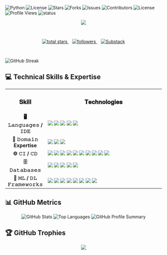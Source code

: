 
  ![Python](https://img.shields.io/badge/Python-3.11+-3776AB?style=flat&logo=python&logoColor=white)
  ![License](https://img.shields.io/github/license/ananyadas2607/ananyadas2607)
  ![Stars](https://img.shields.io/github/stars/ananyadas2607/ananyadas2607?style=flat&logo=github&logoColor=white&label=Stars&labelColor=181717&color=E3B341)
  ![Forks](https://img.shields.io/github/forks/ananyadas2607/ananyadas2607?style=flat&logo=github&logoColor=white&label=Forks&labelColor=181717&color=238636)
  ![Issues](https://img.shields.io/github/issues/ananyadas2607/ananyadas2607?style=flat&logo=github&logoColor=yellow&label=Issues&labelColor=181717&color=dd4b39)
  ![Contributors](https://img.shields.io/github/contributors/ananyadas2607/ananyadas2607?style=flat&logo=github&logoColor=white&label=Contributors&labelColor=181717&color=238636)
  ![License](https://img.shields.io/github/license/ananyadas2607/ananyadas2607?style=flat&logo=github&logoColor=white&label=License&labelColor=181717&color=2188ff)
  ![Profile Views](https://komarev.com/ghpvc/?username=ananyadas2607&color=blue&style=flat-square&label=Profile+Views)
  ![status](https://img.shields.io/badge/status-updating-brightgreen)
  
<p align="center">
  <a href="https://github.com/ananyadas2607/readme-typing-svg">
    <img src="https://readme-typing-svg.demolab.com/?lines=Full-stack+web+developer;Product+Manager;Experienced+UI%2FUX+Designer;5%2B+years+of+coding+experience;Amateur+ML+enthusiast;Previous+AI+researcher;Always+Learning+new+things&font=Fira+Code&center=true&width=440&height=45&color=f75c7e&vCenter=true&pause=1000&size=22" />
  </a>
</p>


<!-- Social icons section -->

<br/>

<!-- Social badges section -->
<!-- Badges with custom icons - https://github.com/DenverCoder1/custom-icon-badges -->
<!-- View counter - https://github.com/DenverCoder1/Simple-View-Counter -->
<p align="center">
  <a href="https://github.com/ananyadas2607?tab=repositories&sort=stargazers">
    <img alt="total stars" title="Total stars on GitHub" 
         src="https://custom-icon-badges.demolab.com/github/stars/ananyadas2607?color=55960c&style=for-the-badge&labelColor=488207&logo=star&border=55960c&border_width=3&border_radius=15"/>
  </a>
  &nbsp;&nbsp;
  <a href="https://github.com/ananyadas2607?tab=followers">
    <img alt="followers" title="Follow me on Github" 
         src="https://custom-icon-badges.demolab.com/github/followers/ananyadas2607?color=236ad3&labelColor=1155ba&style=for-the-badge&logo=person-add&label=Follow&logoColor=white&border=236ad3&border_width=3&border_radius=15"/>
  </a>
  &nbsp;&nbsp;
  <a href="https://anyads111.substack.com/">
    <img alt="Substack" title="Follow my Substack newsletter" 
         src="https://img.shields.io/badge/Substack-FF6719?style=for-the-badge&logo=substack&logoColor=white&border_radius=15&border_color=FF6719&border_width=3"/>
  </a>
</p>

<br/>

<!--Github streak-->
![GitHub Streak](https://github-readme-streak-stats.herokuapp.com/?user=ananyadas2607&theme=rose&hide_border=true)



## 💻 Technical Skills & Expertise

<table>
  <tr>
    <th width="20%" align="center"><h3>𝐒𝐤𝐢𝐥𝐥</h3></th>
    <th align="center"><h3>𝐓𝐞𝐜𝐡𝐧𝐨𝐥𝐨𝐠𝐢𝐞𝐬</h3></th>
  </tr>
  <tr>
    <td align="center"><b>🖥️ 𝙻𝚊𝚗𝚐𝚞𝚊𝚐𝚎𝚜 / 𝙸𝙳𝙴</b></td>
    <td>
      <img src="https://img.shields.io/badge/Python-3776AB?style=for-the-badge&logo=python&logoColor=white" />
      <img src="https://img.shields.io/badge/JavaScript-F7DF1E?style=for-the-badge&logo=javascript&logoColor=black" />
      <img src="https://img.shields.io/badge/Next.js-000000?style=for-the-badge&logo=nextdotjs&logoColor=white" />
      <img src="https://img.shields.io/badge/C-A8B9CC?style=for-the-badge&logo=c&logoColor=white" />
      <img src="https://img.shields.io/badge/C++-00599C?style=for-the-badge&logo=cplusplus&logoColor=white" />
    </td>
  </tr>
  <tr>
    <td align="center"><b>🧠 𝙳𝚘𝚖𝚊𝚒𝚗 Expertise</b></td>
    <td>
      <img src="https://img.shields.io/badge/Computer%20Science-FF9800?style=for-the-badge" />
      <img src="https://img.shields.io/badge/Software%20Development-FF5722?style=for-the-badge" />
      <img src="https://img.shields.io/badge/Amateur%20ML%20Enthusiast-9C27B0?style=for-the-badge" />
    </td>
  </tr>
  <tr>
    <td align="center"><b>⚙️ 𝙲𝙸 / 𝙲𝙳</b></td>
    <td>
      <img src="https://img.shields.io/badge/Markdown-000000?style=for-the-badge&logo=markdown&logoColor=white" />
      <img src="https://img.shields.io/badge/Git-F05032?style=for-the-badge&logo=git&logoColor=white" />
      <img src="https://img.shields.io/badge/GitHub-181717?style=for-the-badge&logo=github&logoColor=white" />
      <img src="https://img.shields.io/badge/GitLab-FCA121?style=for-the-badge&logo=gitlab&logoColor=white" />
      <img src="https://img.shields.io/badge/Docker-2496ED?style=for-the-badge&logo=docker&logoColor=white" />
      <img src="https://img.shields.io/badge/VS%20Code-007ACC?style=for-the-badge&logo=visualstudiocode&logoColor=white" />
      <img src="https://img.shields.io/badge/GitHub%20Actions-2088FF?style=for-the-badge&logo=githubactions&logoColor=white" />
      <img src="https://img.shields.io/badge/Jenkins-D24939?style=for-the-badge&logo=jenkins&logoColor=white" />
      <img src="https://img.shields.io/badge/CircleCI-343434?style=for-the-badge&logo=circleci&logoColor=white" />
      <img src="https://img.shields.io/badge/Travis%20CI-3EAAAF?style=for-the-badge&logo=travisci&logoColor=white" />
    </td>
  </tr>
  <tr>
    <td align="center"><b>🗄️ 𝙳𝚊𝚝𝚊𝚋𝚊𝚜𝚎𝚜</b></td>
    <td>
      <img src="https://img.shields.io/badge/MySQL-4479A1?style=for-the-badge&logo=mysql&logoColor=white" />
      <img src="https://img.shields.io/badge/PostgreSQL-4169E1?style=for-the-badge&logo=postgresql&logoColor=white" />
      <img src="https://img.shields.io/badge/MongoDB-47A248?style=for-the-badge&logo=mongodb&logoColor=white" />
      <img src="https://img.shields.io/badge/Redis-DC382D?style=for-the-badge&logo=redis&logoColor=white" />
      <img src="https://img.shields.io/badge/DynamoDB-4053D6?style=for-the-badge&logo=amazon-dynamodb&logoColor=white" />
    </td>
  </tr>
  <tr>
    <td align="center"><b>🧪 𝙼𝙻 / 𝙳𝙻 𝙵𝚛𝚊𝚖𝚎𝚠𝚘𝚛𝚔𝚜</b></td>
    <td>
      <img src="https://img.shields.io/badge/Jupyter-F37626?style=for-the-badge&logo=jupyter&logoColor=white" />
      <img src="https://img.shields.io/badge/PyTorch-EE4C2C?style=for-the-badge&logo=pytorch&logoColor=white" />
      <img src="https://img.shields.io/badge/pandas-150458?style=for-the-badge&logo=pandas&logoColor=white" />
      <img src="https://img.shields.io/badge/NumPy-013243?style=for-the-badge&logo=numpy&logoColor=white" />
      <img src="https://img.shields.io/badge/ChatGPT-412991?style=for-the-badge&logo=openai&logoColor=white" />
      <img src="https://img.shields.io/badge/OpenCV-5C3EE8?style=for-the-badge&logo=opencv&logoColor=white" />
      <img src="https://img.shields.io/badge/Matplotlib-3776AB?style=for-the-badge&logo=python&logoColor=white" />
      <img src="https://img.shields.io/badge/Plotly-3F4F75?style=for-the-badge&logo=plotly&logoColor=white" />
    </td>
  </tr>
  <tr>
  
</tr>

</table>

## 📊 GitHub Metrics

<div align="center">
  <img src="https://github-readme-stats.vercel.app/api?username=ananyadas2607&show_icons=true&theme=radical" alt="GitHub Stats" />
  
  <img src="https://github-readme-stats.vercel.app/api/top-langs/?username=ananyadas2607&layout=compact&theme=radical&hide_border=true" alt="Top Languages" />
  
  <img src="https://github-profile-summary-cards.vercel.app/api/cards/profile-details?username=ananyadas2607&theme=radical" alt="GitHub Profile Summary" />

 

</div>

## 🏆 GitHub Trophies

<p align="center">
  <a href="https://github.com/ryo-ma/github-profile-trophy">
    <img src="https://github-profile-trophy.vercel.app/?username=ananyadas2607&theme=algolia&column=7&no-bg=true&no-frame=true" />
  </a>
</p>



<!--
**ananyadas2607/ananyadas2607** is a ✨ _special_ ✨ repository because its `README.md` (this file) appears on your GitHub profile.

Here are some ideas to get you started:

- 🔭 I’m currently working on ...
- 🌱 I’m currently learning ...
- 👯 I’m looking to collaborate on ...
- 🤔 I’m looking for help with ...
- 💬 Ask me about ...
- 📫 How to reach me: ...
- 😄 Pronouns: ...
- ⚡ Fun fact: ...
-->
